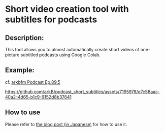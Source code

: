 # Short video creation tool with subtitles for podcasts

## Description:
This tool allows you to almost automatically create short videos of one-picture subtitled podcasts using Google Colab.

## Example:
cf. [arkbfm Podcast Ep.89.5](https://www.arkbfm.com/episode/89_5-1)

https://github.com/arkB/podcast_short_subtitles/assets/7195976/e7c58aac-40a2-4d65-b1c9-9152d8b37641

## How to use
Please refer to [the blog post (in Japanese)](https://note.com/arkb/n/nbb102bf9bc03) for how to use it.
